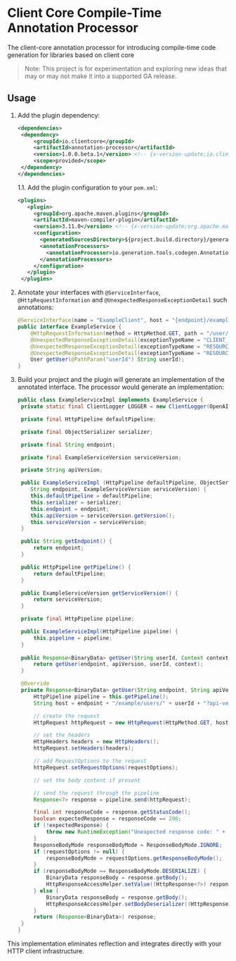 # Client Core Compile-Time Annotation Processor

The client-core annotation processor for introducing compile-time code generation for libraries based on client core
>Note: This project is for experimentation and exploring new ideas that may or may not make it into a supported GA release.

## Usage

1. Add the plugin dependency:
   ```xml
   <dependencies>
    <dependency>
        <groupId>io.clientcore</groupId>
        <artifactId>annotation-processor</artifactId>
        <version>1.0.0.beta.1</version> <!-- {x-version-update;io.clientcore:annotation-processor;current} -->
        <scope>provided</scope>
    </dependency>
   </dependencies>
   ```
   1.1. Add the plugin configuration to your `pom.xml`:
   ```xml
   <plugins>
      <plugin>
        <groupId>org.apache.maven.plugins</groupId>
        <artifactId>maven-compiler-plugin</artifactId>
        <version>3.11.0</version> <!-- {x-version-update;org.apache.maven.plugins:maven-compiler-plugin;external_dependency} -->
        <configuration>
          <generatedSourcesDirectory>${project.build.directory}/generated-sources/</generatedSourcesDirectory>
          <annotationProcessors>
            <annotationProcessor>io.generation.tools.codegen.AnnotationProcessor</annotationProcessor>
          </annotationProcessors>
        </configuration>
      </plugin>
    </plugins>
   ```
2. Annotate your interfaces with `@ServiceInterface`,  `@HttpRequestInformation` and 
   `@UnexpectedResponseExceptionDetail` such annotations:
   ```java 
   @ServiceInterface(name = "ExampleClient", host = "{endpoint}/example")
   public interface ExampleService {
       @HttpRequestInformation(method = HttpMethod.GET, path = "/user/{userId}", expectedStatusCodes = { 200 })
       @UnexpectedResponseExceptionDetail(exceptionTypeName = "CLIENT_AUTHENTICATION", statusCode = { 401 })
       @UnexpectedResponseExceptionDetail(exceptionTypeName = "RESOURCE_NOT_FOUND", statusCode = { 404 })
       @UnexpectedResponseExceptionDetail(exceptionTypeName = "RESOURCE_MODIFIED", statusCode = { 409 })
       User getUser(@PathParam("userId") String userId);
   }
   ```

3. Build your project and the plugin will generate an implementation of the annotated interface.
   The processor would generate an implementation:
   ```java
   public class ExampleServiceImpl implements ExampleService {
    private static final ClientLogger LOGGER = new ClientLogger(OpenAIClientServiceImpl.class);

    private final HttpPipeline defaultPipeline;

    private final ObjectSerializer serializer;

    private final String endpoint;

    private final ExampleServiceVersion serviceVersion;

    private String apiVersion;

    public ExampleServiceImpl (HttpPipeline defaultPipeline, ObjectSerializer serializer,
       String endpoint, ExampleServiceVersion serviceVersion) {
       this.defaultPipeline = defaultPipeline;
       this.serializer = serializer;
       this.endpoint = endpoint;
       this.apiVersion = serviceVersion.getVersion();
       this.serviceVersion = serviceVersion;
    }

    public String getEndpoint() {
        return endpoint;
    }

    public HttpPipeline getPipeline() {    
        return defaultPipeline;
    }

    public ExampleServiceVersion getServiceVersion() {
        return serviceVersion;
    }

    private final HttpPipeline pipeline;

    public ExampleServiceImpl(HttpPipeline pipeline) {
        this.pipeline = pipeline;
    }
      
    public Response<BinaryData> getUser(String userId, Context context) {
        return getUser(endpoint, apiVersion, userId, context);
    }

    @Override
    private Response<BinaryData> getUser(String endpoint, String apiVersion, String userId, Context context) {
        HttpPipeline pipeline = this.getPipeline();
        String host = endpoint + "/example/users/" + userId + "?api-version=" + apiVersion;

        // create the request
        HttpRequest httpRequest = new HttpRequest(HttpMethod.GET, host);

        // set the headers
        HttpHeaders headers = new HttpHeaders();
        httpRequest.setHeaders(headers);

        // add RequestOptions to the request
        httpRequest.setRequestOptions(requestOptions);

        // set the body content if present

        // send the request through the pipeline
        Response<?> response = pipeline.send(httpRequest);

        final int responseCode = response.getStatusCode();
        boolean expectedResponse = responseCode == 200;
        if (!expectedResponse) {
            throw new RuntimeException("Unexpected response code: " + responseCode);
        }
        ResponseBodyMode responseBodyMode = ResponseBodyMode.IGNORE;
        if (requestOptions != null) {
            responseBodyMode = requestOptions.getResponseBodyMode();
        }
        if (responseBodyMode == ResponseBodyMode.DESERIALIZE) {
            BinaryData responseBody = response.getBody();
            HttpResponseAccessHelper.setValue((HttpResponse<?>) response, responseBody);
        } else {
            BinaryData responseBody = response.getBody();
            HttpResponseAccessHelper.setBodyDeserializer((HttpResponse<?>) response, (body) -> responseBody);
        }
        return (Response<BinaryData>) response;
    }
   }
   ```
This implementation eliminates reflection and integrates directly with your HTTP client infrastructure.

